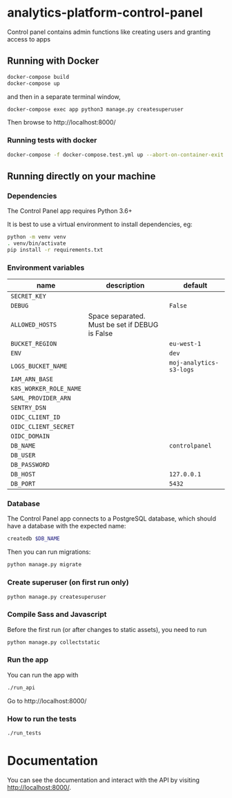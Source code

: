 # analytics-platform-control-panel
Control panel contains admin functions like creating users and granting access to apps


## Running with Docker

```sh
docker-compose build
docker-compose up
```
and then in a separate terminal window,
```sh
docker-compose exec app python3 manage.py createsuperuser
```
Then browse to http://localhost:8000/

### Running tests with docker

```sh
docker-compose -f docker-compose.test.yml up --abort-on-container-exit
```

## Running directly on your machine

### Dependencies

The Control Panel app requires Python 3.6+

It is best to use a virtual environment to install dependencies, eg:
```sh
python -m venv venv
. venv/bin/activate
pip install -r requirements.txt
```

### <a name="env"></a>Environment variables

| name | description | default |
| ---- | ----------- | ------- |
| `SECRET_KEY` | | |
| `DEBUG` | | `False` |
| `ALLOWED_HOSTS` | Space separated. Must be set if DEBUG is False | |
| `BUCKET_REGION` | | `eu-west-1` |
| `ENV` | | `dev` |
| `LOGS_BUCKET_NAME` | | `moj-analytics-s3-logs` |
| `IAM_ARN_BASE` | | |
| `K8S_WORKER_ROLE_NAME` | | |
| `SAML_PROVIDER_ARN` | | |
| `SENTRY_DSN` | | |
| `OIDC_CLIENT_ID` | | |
| `OIDC_CLIENT_SECRET` | | |
| `OIDC_DOMAIN` | | |
| `DB_NAME` | | `controlpanel` |
| `DB_USER` | | |
| `DB_PASSWORD` | | |
| `DB_HOST` | | `127.0.0.1` |
| `DB_PORT` | | `5432` |

### Database

The Control Panel app connects to a PostgreSQL database, which should have a database with the expected name:
```sh
createdb $DB_NAME
```

Then you can run migrations:
```sh
python manage.py migrate
```

### Create superuser (on first run only)

```sh
python manage.py createsuperuser
```

### Compile Sass and Javascript

Before the first run (or after changes to static assets), you need to run
```sh
python manage.py collectstatic
```

### Run the app

You can run the app with
```sh
./run_api
```
Go to http://localhost:8000/

### How to run the tests

```sh
./run_tests
```


# Documentation

You can see the documentation and interact with the API by visiting [http://localhost:8000/](http://localhost:8000/).
